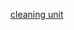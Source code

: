 ---
layout: post
wordpress_id: 629
wordpress_url: http://noesbueno.com/archives/629
date: '2010-05-20 09:00:49 -0500'
date_gmt: '2010-05-20 14:00:49 -0500'
body: |
  <p><a href="http://blog.turntablelab.com/2010/05/cleaning_unit.html">cleaning unit</a></p>
---